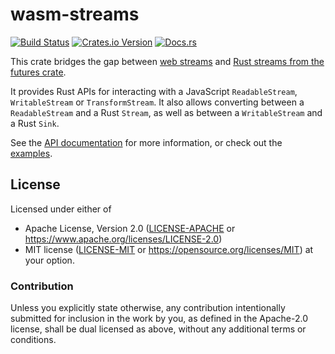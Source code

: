 # wasm-streams

[![Build Status](https://img.shields.io/github/workflow/status/MattiasBuelens/wasm-streams/CI.svg)](https://github.com/MattiasBuelens/wasm-streams)
[![Crates.io Version](https://img.shields.io/crates/v/wasm-streams.svg)](https://crates.io/crates/wasm-streams)
[![Docs.rs](https://img.shields.io/badge/docs-latest-blue.svg)](https://docs.rs/wasm-streams)

This crate bridges the gap between [web streams](https://developer.mozilla.org/en-US/docs/Web/API/Streams_API) 
and [Rust streams from the futures crate](https://docs.rs/futures/latest/futures/stream).

It provides Rust APIs for interacting with a JavaScript `ReadableStream`, `WritableStream` or `TransformStream`.
It also allows converting between a `ReadableStream` and a Rust `Stream`, 
as well as between a `WritableStream` and a Rust `Sink`.

See the [API documentation](https://docs.rs/wasm-streams) for more information,
or check out the [examples](https://github.com/MattiasBuelens/wasm-streams/tree/master/examples).

## License

Licensed under either of
 * Apache License, Version 2.0 ([LICENSE-APACHE](LICENSE-APACHE) or https://www.apache.org/licenses/LICENSE-2.0)
 * MIT license ([LICENSE-MIT](LICENSE-MIT) or https://opensource.org/licenses/MIT)
at your option.

### Contribution

Unless you explicitly state otherwise, any contribution intentionally submitted for inclusion in the work by you, 
as defined in the Apache-2.0 license, shall be dual licensed as above, without any additional terms or conditions.
